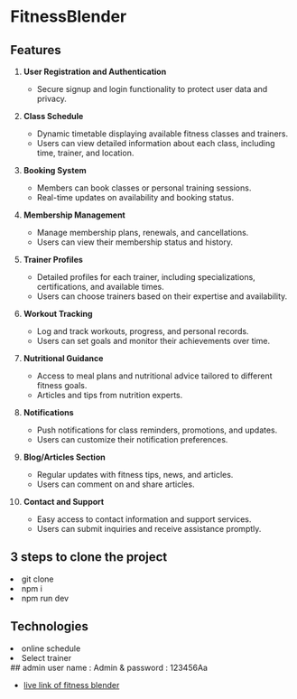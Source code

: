 # FitnessBlender

## Features
1. **User Registration and Authentication**
   - Secure signup and login functionality to protect user data and privacy.

2. **Class Schedule**
   - Dynamic timetable displaying available fitness classes and trainers.
   - Users can view detailed information about each class, including time, trainer, and location.

3. **Booking System**
   - Members can book classes or personal training sessions.
   - Real-time updates on availability and booking status.

4. **Membership Management**
   - Manage membership plans, renewals, and cancellations.
   - Users can view their membership status and history.

5. **Trainer Profiles**
   - Detailed profiles for each trainer, including specializations, certifications, and available times.
   - Users can choose trainers based on their expertise and availability.

6. **Workout Tracking**
   - Log and track workouts, progress, and personal records.
   - Users can set goals and monitor their achievements over time.

7. **Nutritional Guidance**
   - Access to meal plans and nutritional advice tailored to different fitness goals.
   - Articles and tips from nutrition experts.

8. **Notifications**
   - Push notifications for class reminders, promotions, and updates.
   - Users can customize their notification preferences.

9. **Blog/Articles Section**
   - Regular updates with fitness tips, news, and articles.
   - Users can comment on and share articles.

10. **Contact and Support**
    - Easy access to contact information and support services.
    - Users can submit inquiries and receive assistance promptly.

   ## 3 steps to clone the project
<li>git clone</li>
<li>npm i</li>
<li>npm run dev</li>

## Technologies
<li>online schedule</li>
<li>Select trainer</li>
## admin user name : Admin & password : 123456Aa

- [live link of fitness blender](https://fitness-blender-f431e.web.app) 
